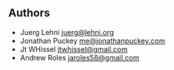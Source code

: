 ## Authors

- Juerg Lehni <juerg@lehni.org>
- Jonathan Puckey <me@jonathanpuckey.com>
- Jt WHissel <jtwhissel@gmail.com>
- Andrew Roles <jaroles58@gmail.com>